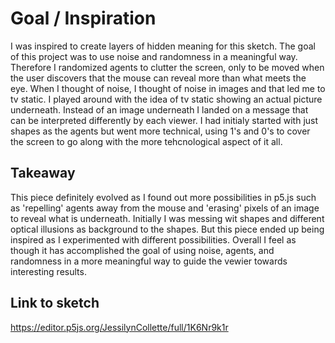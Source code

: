 # Goal / Inspiration
I was inspired to create layers of hidden meaning for this sketch. The goal of this project was to use noise and randomness in a meaningful way. Therefore I randomized agents to clutter the screen, only to be moved when the user discovers that the mouse can reveal more than what meets the eye. When I thought of noise, I thought of noise in images and that led me to tv static. I played around with the idea of tv static showing an actual picture underneath. Instead of an image underneath I landed on a message that can be interpreted differently by each viewer. I had initialy started with just shapes as the agents but went more technical, using 1's and 0's to cover the screen to go along with the more tehcnological aspect of it all. 

## Takeaway
This piece definitely evolved as I found out more possibilities in p5.js such as 'repelling' agents away from the mouse and 'erasing' pixels of an image to reveal what is underneath. Initially I was messing wit shapes and different optical illusions as background to the shapes. But this piece ended up being inspired as I experimented with different possibilities. Overall I feel as though it has accomplished the goal of using noise, agents, and randomness in a more meaningful way to guide the vewier towards interesting results. 

## Link to sketch
https://editor.p5js.org/JessilynCollette/full/1K6Nr9k1r




